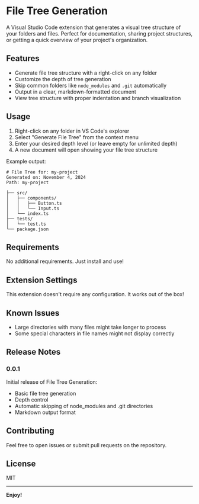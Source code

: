 # File Tree Generation

A Visual Studio Code extension that generates a visual tree structure of your folders and files. Perfect for documentation, sharing project structures, or getting a quick overview of your project's organization.

## Features

- Generate file tree structure with a right-click on any folder
- Customize the depth of tree generation
- Skip common folders like `node_modules` and `.git` automatically
- Output in a clear, markdown-formatted document
- View tree structure with proper indentation and branch visualization

## Usage

1. Right-click on any folder in VS Code's explorer
2. Select "Generate File Tree" from the context menu
3. Enter your desired depth level (or leave empty for unlimited depth)
4. A new document will open showing your file tree structure

Example output:
```
# File Tree for: my-project
Generated on: November 4, 2024
Path: my-project

├── src/
│   ├── components/
│   │   ├── Button.ts
│   │   └── Input.ts
│   └── index.ts
├── tests/
│   └── test.ts
└── package.json
```

## Requirements

No additional requirements. Just install and use!

## Extension Settings

This extension doesn't require any configuration. It works out of the box!

## Known Issues

- Large directories with many files might take longer to process
- Some special characters in file names might not display correctly

## Release Notes

### 0.0.1

Initial release of File Tree Generation:
- Basic file tree generation
- Depth control
- Automatic skipping of node_modules and .git directories
- Markdown output format

## Contributing

Feel free to open issues or submit pull requests on the repository.

## License

MIT

---

**Enjoy!**